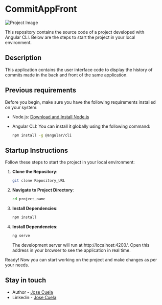 # CommitAppFront

![Project Image](https://i.imgur.com/l5nZVAe.png.png)

This repository contains the source code of a project developed with Angular CLI. Below are the steps to start the project in your local environment.

## Description

This application contains the user interface code to display the history of commits made in the back and front of the same application.

## Previous requirements

Before you begin, make sure you have the following requirements installed on your system:

- Node.js: [Download and Install Node.js](https://nodejs.org/)
- Angular CLI: You can install it globally using the following command:

  ```bash
  npm install -g @angular/cli
  ```

## Startup Instructions

Follow these steps to start the project in your local environment:

1. **Clone the Repository**:

   ```bash
   git clone Repository_URL
   ```

2. **Navigate to Project Directory**:

   ```bash
   cd project_name
   ```

3. **Install Dependencies**:

   ```bash
   npm install
   ```

4. **Install Dependencies**:

   ```bash
   ng serve
   ```

   The development server will run at http://localhost:4200/. Open this address in your browser to see the application in real time.

Ready! Now you can start working on the project and make changes as per your needs.

## Stay in touch

- Author - [Jose Cuela](https://github.com/jgcuelap17722)
- Linkedin - [Jose Cuela](https://www.linkedin.com/in/jose-cuela-dev/)
